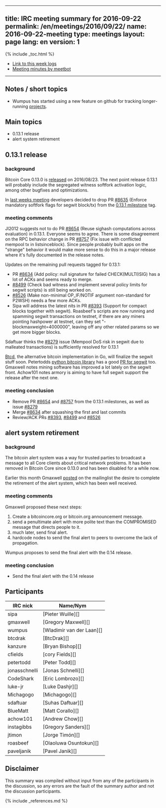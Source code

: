 
---
title: IRC meeting summary for 2016-09-22
permalink: /en/meetings/2016/09/22/
name: 2016-09-22-meeting
type: meetings
layout: page
lang: en
version: 1
---
{% include _toc.html %}
 
- [Link to this week logs](https://botbot.me/freenode/bitcoin-core-dev/2016-09-22/?msg=73443433&page=4)
- [Meeting minutes by meetbot](http://www.erisian.com.au/meetbot/bitcoin-core-dev/2016/bitcoin-core-dev.2016-09-22-18.59.html)
 
---
 
## Notes / short topics

- Wumpus has started using a new feature on github for tracking longer-running [projects](https://github.com/bitcoin/bitcoin/projects). 

## Main topics
 
- 0.13.1 release
- alert system retirement

## 0.13.1 release

### background

Bitcoin Core 0.13.0 is [released](/en/2016/08/23/release-0.13.0/) on 2016/08/23. The next point release 0.13.1 will probably include the segregated witness softfork activation logic, among other bugfixes and optimizations.

In [last weeks meeting](/en/meetings/2016/09/15/#release) developers decided to drop PR [#8635][] (Enforce mandatory softfork flags for segwit block/tx) from the [0.13.1 milestone](https://github.com/bitcoin/bitcoin/milestone/22) tag.

### meeting comments

Jl2012 suggests not to do PR [#8654][] (Reuse sighash computations across evaluation) in 0.13.1. Everyone seems to agree.
There is some disagreement on the RPC behavior change in PR [#8757][] (Fix issue with conflicted mempool tx in listsinceblock). Since people probably built apps on the "strange" behavior it would make more sense to do this in a major release where it's fully documented in the release notes.

Updates on the remaining pull requests tagged for 0.13.1: 
- PR [#8634][] (Add policy: null signature for failed CHECK(MULTI)SIG) has a lot of ACKs and seems ready to merge.
- [#8499][] (Check bad witness and implement several policy limits for segwit scripts) is still being worked on.
- [#8526][] (Make non-minimal OP_IF/NOTIF argument non-standard for P2WSH) needs a few more ACKs.
- Sipa will address the latest nits in PR [#8393][] (Support for compact blocks together with segwit). Roasbeef's scripts are now running and spamming segwit transactions on testnet, if there are any miners pointing hashpower at testnet, can they set "-blockmaxweight=4000000", leaving off any other related params so we get more bigger blocks.

Sdaftuar thinks the [#8279](https://github.com/bitcoin/bitcoin/issues/8279) issue (Mempool DoS risk in segwit due to malleated transactions) is sufficiently resolved for 0.13.1

[Btcd](https://github.com/btcsuite/btcd), the alternative bitcoin implementation in Go, will finalize the segwit stuff soon. Petertodds [python bitcoin library](https://github.com/petertodd/python-bitcoinlib) has a good [PR for segwit](https://github.com/petertodd/python-bitcoinlib/pull/112) too. Gmaxwell notes mining software has improved a lot lately on the segwit front. Achow101 notes armory is aiming to have full segwit support the release after the next one.

### meeting conclusion

- Remove PR [#8654][] and [#8757][] from the 0.13.1 milestones, as well as issue [#8279](https://github.com/bitcoin/bitcoin/issues/8279)
- Merge [#8634][] after squashing the first and last commits
- Review/ACK PRs [#8393][], [#8499][] and [#8526][]

## alert system retirement

### background

The bitcoin alert system was a way for trusted parties to broadcast a message to all Core clients about critical network problems. It has been removed in Bitcoin Core since 0.13.0 and has been disabled for a while now.

Earlier this month Gmaxwell [posted](https://lists.linuxfoundation.org/pipermail/bitcoin-dev/2016-September/013104.html) on the mailinglist the desire to complete the retirement of the alert system, which has been well received.

### meeting comments

Gmaxwell proposed these next steps:
1. Create a bitcoincore.org or bitcoin.org announcement message.
2. send a penultimate alert with more polite text than the COMPROMISED message that directs people to it.
3. much later, send final alert.
4. hardcode nodes to send the final alert to peers to overcome the lack of propagation.

Wumpus proposes to send the final alert with the 0.14 release.

### meeting conclusion

- Send the final alert with the 0.14 release

## Participants
 
| IRC nick        | Name/Nym                  |
|-----------------|---------------------------|
| sipa            | [Pieter Wuille][]         |
| gmaxwell        | [Gregory Maxwell][]       |
| wumpus          | [Wladimir van der Laan][] |
| btcdrak         | [BtcDrak][]               |
| kanzure         | [Bryan Bishop][]          |
| cfields         | [cory Fields][]           |
| petertodd       | [Peter Todd][]            |
| jonasschnelli   | [Jonas Schnelli][]        |
| CodeShark       | [Eric Lombrozo][]         |
| luke-jr         | [Luke Dashjr][]           |
| Michagogo       | [Michagogo][]             |
| sdaftuar        | [Suhas Daftuar][]         |
| BlueMatt        | [Matt Corallo][]          |
| achow101        | [Andrew Chow][]           |
| instagibbs      | [Gregory Sanders][]       |
| jtimon          | [Jorge Timón][]           |
| roasbeef        | [Olaoluwa Osuntokun][]    |
| paveljanik      | [Pavel Janik][]           |

## Disclaimer
 
This summary was compiled without input from any of the participants in the discussion, so any errors are the fault of the summary author and not the discussion participants.

[#8654]: https://github.com/bitcoin/bitcoin/pull/8654
[#8635]: https://github.com/bitcoin/bitcoin/pull/8635
[#8634]: https://github.com/bitcoin/bitcoin/pull/8634
[#8499]: https://github.com/bitcoin/bitcoin/pull/8499
[#8526]: https://github.com/bitcoin/bitcoin/pull/8526
[#8393]: https://github.com/bitcoin/bitcoin/pull/8393
[#8757]: https://github.com/bitcoin/bitcoin/pull/8757

{% include _references.md %}
